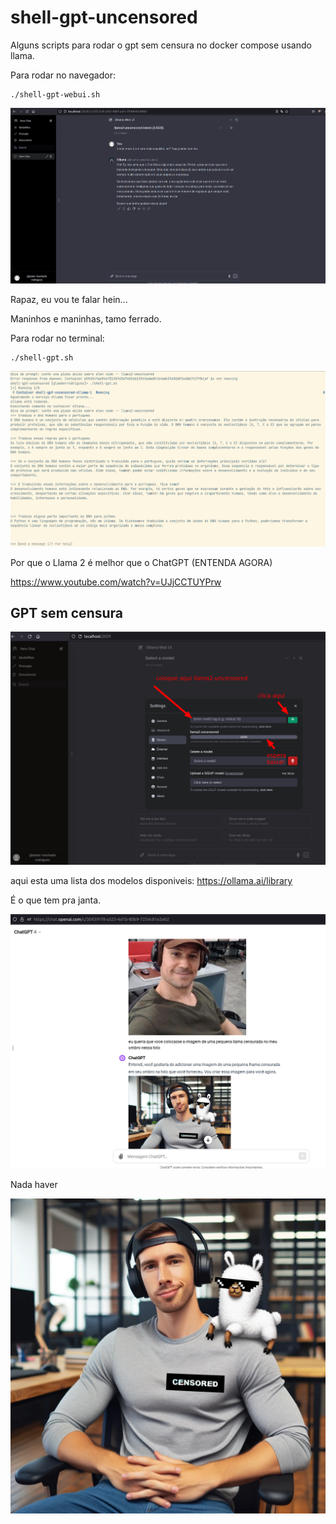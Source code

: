 # shell-gpt-uncensored

Alguns scripts para rodar o gpt sem censura no docker compose usando llama.

Para rodar no navegador:

```Shell
./shell-gpt-webui.sh
```
![image](llama2-uncensored-webui.png)

Rapaz, eu vou te falar hein...

Maninhos e maninhas, tamo ferrado.

Para rodar no terminal:
```Shell
./shell-gpt.sh
```

![image](llama2-uncensored-shell.png)

Por que o Llama 2 é melhor que o ChatGPT (ENTENDA AGORA)

https://www.youtube.com/watch?v=UJjCCTUYPrw

## GPT sem censura

![image](llama2-uncensored.png)

aqui esta uma lista dos modelos disponiveis:
 https://ollama.ai/library


 É o que tem pra janta.

![image](llama2-un-censored.png)

Nada haver

![image](llama2-censored.png)
